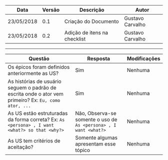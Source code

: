 |Data|Versão|Descrição|Autor|
|----|------|---------|-----|
|23/05/2018|0.1|Criação do Documento|Gustavo Carvalho|
|23/05/2018|0.2|Adição de itens na checklist |Gustavo Carvalho|

--------------------------------

|Questão|Resposta|Modificações|
|-------|--------|------------|
|Os épicos foram definidos anteriormente as US? |Sim|Nenhuma|
|As histórias de usuário seguem o padrão de escrita onde o ator vem primeiro?   Ex: ``` Eu, como ator, ... ```    |Sim|Nenhuma|
|As US estão estruturadas da forma correta?     Ex: ``` As <persona> , I want <what?> so that <why?> ```|Não, Observa-se somente o uso de  ``` As <persona> , I want <what?> ```|Nenhuma|
|As US tem critérios de aceitação?|Somente algumas apresentam esse tópico|Nenhuma|


